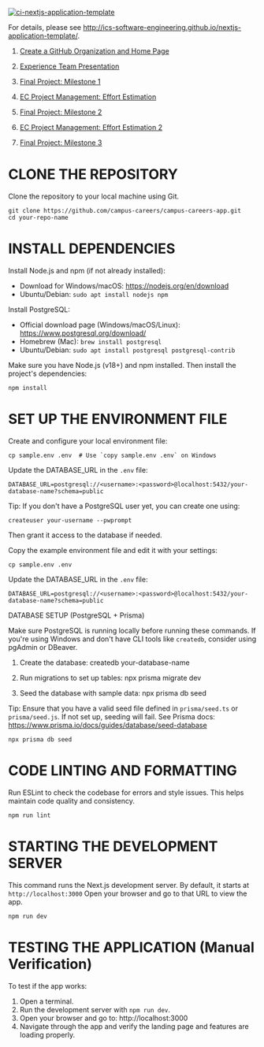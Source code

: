 [![ci-nextjs-application-template](https://github.com/ics-software-engineering/nextjs-application-template/actions/workflows/ci.yml/badge.svg)](https://github.com/ics-software-engineering/nextjs-application-template/actions/workflows/ci.yml)

For details, please see http://ics-software-engineering.github.io/nextjs-application-template/.

1. [Create a GitHub Organization and Home Page](https://courses.ics.hawaii.edu/ics314s25/morea/project-management/experience-github-organization.html)

2. [Experience Team Presentation](https://courses.ics.hawaii.edu/ics314s25/morea/project-management/experience-team-presentation.html)

3. [Final Project: Milestone 1](https://courses.ics.hawaii.edu/ics314s25/morea/final-project/experience-final-project-m1.html)

4. [EC Project Management: Effort Estimation](https://courses.ics.hawaii.edu/ics314s25/morea/project-management/experience-effort-estimation.html)
 
5. [Final Project: Milestone 2](https://courses.ics.hawaii.edu/ics314s25/morea/final-project/experience-final-project-m2.html)

6. [EC Project Management: Effort Estimation 2](https://laulima.hawaii.edu/portal/site/MAN.87147.202530/tool/fa88c289-b233-47f7-8790-62d4f5747b76?panel=Main)

7. [Final Project: Milestone 3](https://courses.ics.hawaii.edu/ics314s25/morea/final-project/experience-final-project-m3.html)

# CLONE THE REPOSITORY
Clone the repository to your local machine using Git.
```
git clone https://github.com/campus-careers/campus-careers-app.git
cd your-repo-name
```

# INSTALL DEPENDENCIES

Install Node.js and npm (if not already installed):
- Download for Windows/macOS: https://nodejs.org/en/download
- Ubuntu/Debian: ```sudo apt install nodejs npm```

Install PostgreSQL:
- Official download page (Windows/macOS/Linux): https://www.postgresql.org/download/
- Homebrew (Mac): ```brew install postgresql```
- Ubuntu/Debian: ```sudo apt install postgresql postgresql-contrib```

Make sure you have Node.js (v18+) and npm installed.
Then install the project's dependencies:
```
npm install
```

# SET UP THE ENVIRONMENT FILE

Create and configure your local environment file:
```
cp sample.env .env  # Use `copy sample.env .env` on Windows
```

Update the DATABASE_URL in the `.env` file:
```
DATABASE_URL=postgresql://<username>:<password>@localhost:5432/your-database-name?schema=public
```
Tip: If you don't have a PostgreSQL user yet, you can create one using:
```
createuser your-username --pwprompt
```
Then grant it access to the database if needed.


Copy the example environment file and edit it with your settings:
```
cp sample.env .env
```
Update the DATABASE_URL in the `.env` file:
```
DATABASE_URL=postgresql://<username>:<password>@localhost:5432/your-database-name?schema=public
```


DATABASE SETUP (PostgreSQL + Prisma)

Make sure PostgreSQL is running locally before running these commands.
If you're using Windows and don't have CLI tools like `createdb`, consider using pgAdmin or DBeaver.


1. Create the database:
createdb your-database-name

2. Run migrations to set up tables:
npx prisma migrate dev

3. Seed the database with sample data:
npx prisma db seed

Tip: Ensure that you have a valid seed file defined in `prisma/seed.ts` or `prisma/seed.js`.
If not set up, seeding will fail. See Prisma docs: https://www.prisma.io/docs/guides/database/seed-database
```
npx prisma db seed
```
# CODE LINTING AND FORMATTING

Run ESLint to check the codebase for errors and style issues.
This helps maintain code quality and consistency.
```
npm run lint
```

# STARTING THE DEVELOPMENT SERVER

This command runs the Next.js development server.
By default, it starts at `http://localhost:3000`
Open your browser and go to that URL to view the app.
```
npm run dev
```


# TESTING THE APPLICATION (Manual Verification)

To test if the app works:
1. Open a terminal.
2. Run the development server with `npm run dev`.
3. Open your browser and go to:
http://localhost:3000
4. Navigate through the app and verify the landing page and features are loading properly.

